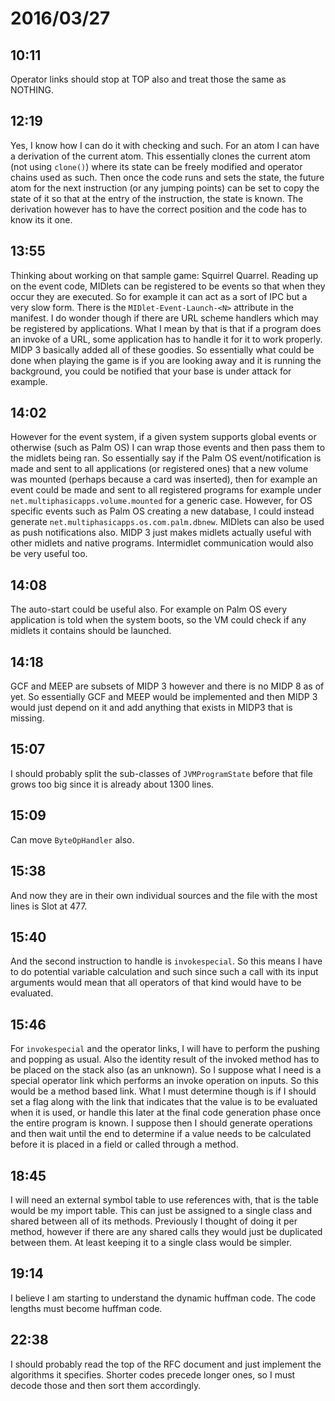 # 2016/03/27

## 10:11

Operator links should stop at TOP also and treat those the same as NOTHING.

## 12:19

Yes, I know how I can do it with checking and such. For an atom I can have
a derivation of the current atom. This essentially clones the current atom (not
using `clone()`) where its state can be freely modified and operator chains
used as such. Then once the code runs and sets the state, the future atom for
the next instruction (or any jumping points) can be set to copy the state of it
so that at the entry of the instruction, the state is known. The derivation
however has to have the correct position and the code has to know its it one.

## 13:55

Thinking about working on that sample game: Squirrel Quarrel. Reading up on
the event code, MIDlets can be registered to be events so that when they
occur they are executed. So for example it can act as a sort of IPC but a
very slow form. There is the `MIDlet-Event-Launch-<N>` attribute in the
manifest. I do wonder though if there are URL scheme handlers which may be
registered by applications. What I mean by that is that if a program does an
invoke of a URL, some application has to handle it for it to work properly.
MIDP 3 basically added all of these goodies. So essentially what could be done
when playing the game is if you are looking away and it is running the
background, you could be notified that your base is under attack for example.

## 14:02

However for the event system, if a given system supports global events or
otherwise (such as Palm OS) I can wrap those events and then pass them to the
midlets being ran. So essentially say if the Palm OS event/notification is
made and sent to all applications (or registered ones) that a new volume was
mounted (perhaps because a card was inserted), then for example an event
could be made and sent to all registered programs for example under
`net.multiphasicapps.volume.mounted` for a generic case. However, for OS
specific events such as Palm OS creating a new database, I could instead
generate `net.multiphasicapps.os.com.palm.dbnew`. MIDlets can also be used
as push notifications also. MIDP 3 just makes midlets actually useful with
other midlets and native programs. Intermidlet communication would also be
very useful too.

## 14:08

The auto-start could be useful also. For example on Palm OS every application
is told when the system boots, so the VM could check if any midlets it contains
should be launched.

## 14:18

GCF and MEEP are subsets of MIDP 3 however and there is no MIDP 8 as of yet. So
essentially GCF and MEEP would be implemented and then MIDP 3 would just depend
on it and add anything that exists in MIDP3 that is missing.

## 15:07

I should probably split the sub-classes of `JVMProgramState` before that file
grows too big since it is already about 1300 lines.

## 15:09

Can move `ByteOpHandler` also.

## 15:38

And now they are in their own individual sources and the file with the most
lines is Slot at 477.

## 15:40

And the second instruction to handle is `invokespecial`. So this means I have
to do potential variable calculation and such since such a call with its
input arguments would mean that all operators of that kind would have to be
evaluated.

## 15:46

For `invokespecial` and the operator links, I will have to perform the pushing
and popping as usual. Also the identity result of the invoked method has to be
placed on the stack also (as an unknown). So I suppose what I need is a special
operator link which performs an invoke operation on inputs. So this would be
a method based link. What I must determine though is if I should set a flag
along with the link that indicates that the value is to be evaluated when it
is used, or handle this later at the final code generation phase once the
entire program is known. I suppose then I should generate operations and then
wait until the end to determine if a value needs to be calculated before it
is placed in a field or called through a method.

## 18:45

I will need an external symbol table to use references with, that is the table
would be my import table. This can just be assigned to a single class and
shared between all of its methods. Previously I thought of doing it per
method, however if there are any shared calls they would just be duplicated
between them. At least keeping it to a single class would be simpler.

## 19:14

I believe I am starting to understand the dynamic huffman code. The code
lengths must become huffman code.

## 22:38

I should probably read the top of the RFC document and just implement the
algorithms it specifies. Shorter codes precede longer ones, so I must
decode those and then sort them accordingly.

